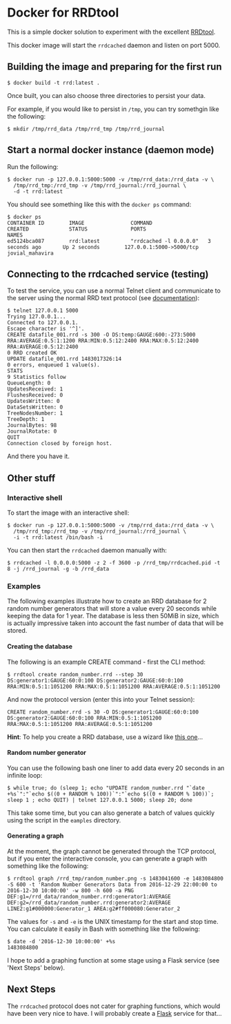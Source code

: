 # Docker for RRDtool

This is a simple docker solution to experiment with the excellent [RRDtool](http://oss.oetiker.ch/rrdtool).

This docker image will start the `rrdcached` daemon and listen on port 5000.

## Building the image and preparing for the first run

	$ docker build -t rrd:latest .

Once built, you can also choose three directories to persist your data.

For example, if you would like to persist in `/tmp`, you can try somethgin like the following:

	$ mkdir /tmp/rrd_data /tmp/rrd_tmp /tmp/rrd_journal

## Start a normal docker instance (daemon mode)

Run the following:

	$ docker run -p 127.0.0.1:5000:5000 -v /tmp/rrd_data:/rrd_data -v \
      /tmp/rrd_tmp:/rrd_tmp -v /tmp/rrd_journal:/rrd_journal \ 
      -d -t rrd:latest

You should see something like this with the `docker ps` command:

	$ docker ps
	CONTAINER ID        IMAGE               COMMAND                  CREATED             STATUS              PORTS                      NAMES
	ed5124bca087        rrd:latest          "rrdcached -l 0.0.0.0"   3 seconds ago       Up 2 seconds        127.0.0.1:5000->5000/tcp   jovial_mahavira

## Connecting to the rrdcached service (testing)

To test the service, you can use a normal Telnet client and communicate to the server using the normal RRD text protocol (see [documentation](http://oss.oetiker.ch/rrdtool/doc/rrdcached.en.html)):

	$ telnet 127.0.0.1 5000
    Trying 127.0.0.1...
	Connected to 127.0.0.1.
	Escape character is '^]'.
	CREATE datafile_001.rrd -s 300 -O DS:temp:GAUGE:600:-273:5000 RRA:AVERAGE:0.5:1:1200 RRA:MIN:0.5:12:2400 RRA:MAX:0.5:12:2400 RRA:AVERAGE:0.5:12:2400
	0 RRD created OK
	UPDATE datafile_001.rrd 1483017326:14
	0 errors, enqueued 1 value(s).
	STATS   
	9 Statistics follow
	QueueLength: 0
	UpdatesReceived: 1
	FlushesReceived: 0
	UpdatesWritten: 0
	DataSetsWritten: 0
	TreeNodesNumber: 1
	TreeDepth: 1
	JournalBytes: 98
	JournalRotate: 0
	QUIT
	Connection closed by foreign host.

And there you have it.

## Other stuff

### Interactive shell

To start the image with an interactive shell:

	$ docker run -p 127.0.0.1:5000:5000 -v /tmp/rrd_data:/rrd_data -v \
      /tmp/rrd_tmp:/rrd_tmp -v /tmp/rrd_journal:/rrd_journal \ 
      -i -t rrd:latest /bin/bash -i

You can then start the `rrdcached` daemon manually with:

	$ rrdcached -l 0.0.0.0:5000 -z 2 -f 3600 -p /rrd_tmp/rrdcached.pid -t 8 -j /rrd_journal -g -b /rrd_data

### Examples

The following examples illustrate how to create an RRD database for 2 random number generators that will store a value every 20 seconds while keeping the data for 1 year. The database is less then 50MiB in size, which is actually impressive taken into account the fast number of data that will be stored.

#### Creating the database

The following is an example CREATE command - first the CLI method:

	$ rrdtool create random_number.rrd --step 30 DS:generator1:GAUGE:60:0:100 DS:generator2:GAUGE:60:0:100 RRA:MIN:0.5:1:1051200 RRA:MAX:0.5:1:1051200 RRA:AVERAGE:0.5:1:1051200

And now the protocol version (enter this into your Telnet session):

	CREATE random_number.rrd -s 30 -O DS:generator1:GAUGE:60:0:100 DS:generator2:GAUGE:60:0:100 RRA:MIN:0.5:1:1051200 RRA:MAX:0.5:1:1051200 RRA:AVERAGE:0.5:1:1051200

<b>Hint</b>: To help you create a RRD database, use a wizard like [this one](http://rrdwizard.appspot.com/rrdcreate.php)...

#### Random number generator

You can use the following bash one liner to add data every 20 seconds in an infinite loop:

	$ while true; do (sleep 1; echo "UPDATE random_number.rrd "`date +%s`":"`echo $((0 + RANDOM % 100))`":"`echo $((0 + RANDOM % 100))`; sleep 1 ; echo QUIT) | telnet 127.0.0.1 5000; sleep 20; done

This take some time, but you can also generate a batch of values quickly using the script in the `eamples` directory.

#### Generating a graph

At the moment, the graph cannot be generated through the TCP protocol, but if you enter the interactive console, you can generate a graph with something like the following:

	$ rrdtool graph /rrd_tmp/random_number.png -s 1483041600 -e 1483084800 -S 600 -t 'Random Number Generators Data from 2016-12-29 22:00:00 to 2016-12-30 10:00:00' -w 800 -h 600 -a PNG DEF:g1=/rrd_data/random_number.rrd:generator1:AVERAGE DEF:g2=/rrd_data/random_number.rrd:generator2:AVERAGE  LINE2:g1#000000:Generator_1 AREA:g2#ff000080:Generator_2

The values for `-s` and `-e` is the UNIX timestamp for the start and stop time. You can calculate it easily in Bash with something like the following:

	$ date -d '2016-12-30 10:00:00' +%s
	1483084800

I hope to add a graphing function at some stage using a Flask service (see 'Next Steps' below).

## Next Steps

The `rrdcached` protocol does not cater for graphing functions, which would have been very nice to have. I will probably create a [Flask](http://flask.pocoo.org/) service for that...